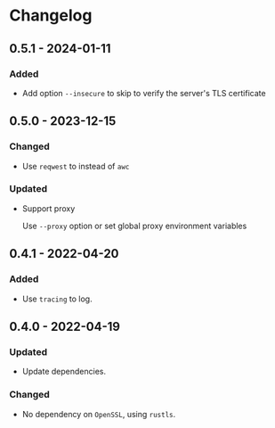 # Changelog

## 0.5.1 - 2024-01-11

### Added

- Add option `--insecure` to skip to verify the server's TLS certificate

## 0.5.0 - 2023-12-15

### Changed

- Use `reqwest` to instead of `awc`

### Updated

- Support proxy

  Use `--proxy` option or set global proxy environment variables

## 0.4.1 - 2022-04-20

### Added

- Use `tracing` to log.

## 0.4.0 - 2022-04-19

### Updated

- Update dependencies.

### Changed

- No dependency on `OpenSSL`, using `rustls`.
